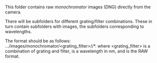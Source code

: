 This folder contains raw *monochromator* images (DNG) directly from the camera.

There will be subfolders for different grating/filter combinations. These in turn contain subfolders with images, the subfolders corresponding to wavelengths.

The format should be as follows:
.../images/monochromator/<grating_filter>/<wavelength>/*.<raw>
where <grating_filter> is a combination of grating and filter, <wavelength> is a wavelength in nm, and <raw> is the RAW format.
